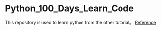# Python_100_Days_Learn_Code

This repository is used to lenrn python from the other tutorial。
[Reference](https://github.com/jackfrued/Python-100-Days)
